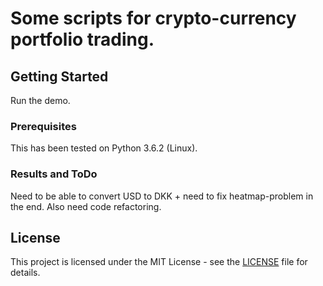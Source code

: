 # Some scripts for crypto-currency portfolio trading.


## Getting Started
Run the demo.


### Prerequisites
This has been tested on Python 3.6.2 (Linux).


### Results and ToDo
Need to be able to convert USD to DKK + need to fix heatmap-problem in the end. Also need code refactoring.


## License
This project is licensed under the MIT License - see the [LICENSE](LICENSE) file for details.
